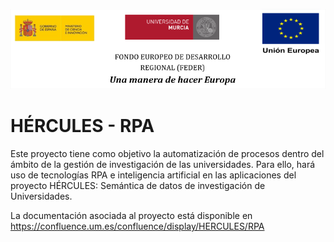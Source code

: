 ![](./doc/images/logos_feder.png)

# HÉRCULES - RPA
Este proyecto tiene como objetivo la automatización de procesos dentro del ámbito de la gestión de investigación de las universidades. Para ello, hará uso de tecnologías RPA e inteligencia artificial en las aplicaciones del proyecto HÉRCULES: Semántica de datos de investigación de Universidades.

La documentación asociada al proyecto está disponible en https://confluence.um.es/confluence/display/HERCULES/RPA
